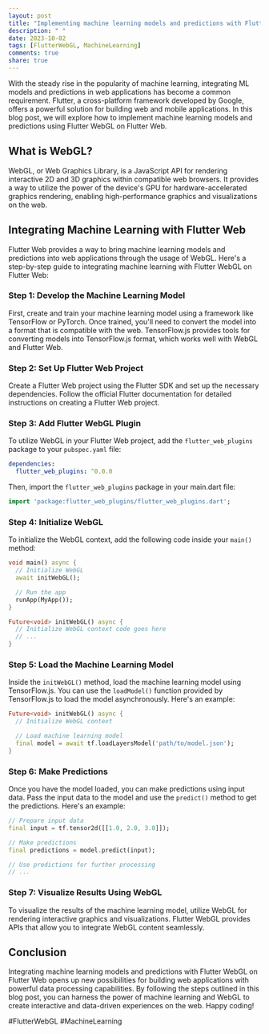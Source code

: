 ```yaml
---
layout: post
title: "Implementing machine learning models and predictions with Flutter WebGL on Flutter Web"
description: " "
date: 2023-10-02
tags: [FlutterWebGL, MachineLearning]
comments: true
share: true
---
```


With the steady rise in the popularity of machine learning, integrating ML models and predictions in web applications has become a common requirement. Flutter, a cross-platform framework developed by Google, offers a powerful solution for building web and mobile applications. In this blog post, we will explore how to implement machine learning models and predictions using Flutter WebGL on Flutter Web.

## What is WebGL?

WebGL, or Web Graphics Library, is a JavaScript API for rendering interactive 2D and 3D graphics within compatible web browsers. It provides a way to utilize the power of the device's GPU for hardware-accelerated graphics rendering, enabling high-performance graphics and visualizations on the web.

## Integrating Machine Learning with Flutter Web

Flutter Web provides a way to bring machine learning models and predictions into web applications through the usage of WebGL. Here's a step-by-step guide to integrating machine learning with Flutter WebGL on Flutter Web:

### Step 1: Develop the Machine Learning Model

First, create and train your machine learning model using a framework like TensorFlow or PyTorch. Once trained, you'll need to convert the model into a format that is compatible with the web. TensorFlow.js provides tools for converting models into TensorFlow.js format, which works well with WebGL and Flutter Web.

### Step 2: Set Up Flutter Web Project

Create a Flutter Web project using the Flutter SDK and set up the necessary dependencies. Follow the official Flutter documentation for detailed instructions on creating a Flutter Web project.

### Step 3: Add Flutter WebGL Plugin

To utilize WebGL in your Flutter Web project, add the `flutter_web_plugins` package to your `pubspec.yaml` file:

```yaml
dependencies:
  flutter_web_plugins: ^0.0.0
```

Then, import the `flutter_web_plugins` package in your main.dart file:

```dart
import 'package:flutter_web_plugins/flutter_web_plugins.dart';
```

### Step 4: Initialize WebGL

To initialize the WebGL context, add the following code inside your `main()` method:

```dart
void main() async {
  // Initialize WebGL
  await initWebGL();

  // Run the app
  runApp(MyApp());
}

Future<void> initWebGL() async {
  // Initialize WebGL context code goes here
  // ...
}
```

### Step 5: Load the Machine Learning Model

Inside the `initWebGL()` method, load the machine learning model using TensorFlow.js. You can use the `loadModel()` function provided by TensorFlow.js to load the model asynchronously. Here's an example:

```dart
Future<void> initWebGL() async {
  // Initialize WebGL context

  // Load machine learning model
  final model = await tf.loadLayersModel('path/to/model.json');
}
```

### Step 6: Make Predictions

Once you have the model loaded, you can make predictions using input data. Pass the input data to the model and use the `predict()` method to get the predictions. Here's an example:

```dart
// Prepare input data
final input = tf.tensor2d([[1.0, 2.0, 3.0]]);

// Make predictions
final predictions = model.predict(input);

// Use predictions for further processing
// ...
```

### Step 7: Visualize Results Using WebGL

To visualize the results of the machine learning model, utilize WebGL for rendering interactive graphics and visualizations. Flutter WebGL provides APIs that allow you to integrate WebGL content seamlessly.

## Conclusion

Integrating machine learning models and predictions with Flutter WebGL on Flutter Web opens up new possibilities for building web applications with powerful data processing capabilities. By following the steps outlined in this blog post, you can harness the power of machine learning and WebGL to create interactive and data-driven experiences on the web. Happy coding!

#FlutterWebGL #MachineLearning